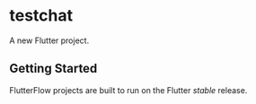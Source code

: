 # testchat

A new Flutter project.

## Getting Started

FlutterFlow projects are built to run on the Flutter _stable_ release.

